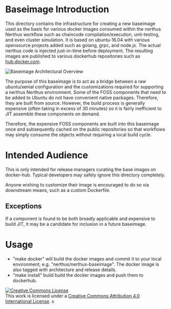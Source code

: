 # Baseimage Introduction
This directory contains the infrastructure for creating a new baseimage used as the basis for various docker images consumed within the nerthus Nerthus workflow such as chaincode compilation/execution, unit-testing, and even cluster simulation. It is based on ubuntu-16.04 with various opensource projects added such as golang, grpc, and node.js. The actual nerthus code is injected just-in-time before deployment.  The resulting images are published to various dockerhub repositories such as [hub.docker.com](https://hub.docker.com/r/nerthus/nerthus-baseimage/).

![Baseimage Architectural Overview](./images/packer-overview.png)

The purpose of this baseimage is to act as a bridge between a raw ubuntu/xenial configuration and the customizations required for supporting a nerthus Nerthus environment.  Some of the FOSS components that need to be added to Ubuntu do not have convenient native packages.  Therefore, they are built from source.  However, the build process is generally expensive (often taking in excess of 30 minutes) so it is fairly inefficient to JIT assemble these components on demand.

Therefore, the expensive FOSS components are built into this baseimage once and subsequently cached on the public repositories so that workflows may simply consume the objects without requiring a local build cycle.

# Intended Audience
This is only intended for release managers curating the base images on docker-hub.  Typical developers may safely ignore this directory completely.

Anyone wishing to customize their image is encouraged to do so via downstream means, such as a custom Dockerfile.

## Exceptions

If a component is found to be both broadly applicable and expensive to build JIT, it may be a candidate for inclusion in a future baseimage.

# Usage

* "make docker" will build the docker images and commit it to your local environment; e.g. "nerthus/nerthus-baseimage". The docker image is also tagged with architecture and release details.
* "make install" build build the docker images and push them to dockerhub.

<a rel="license" href="http://creativecommons.org/licenses/by/4.0/"><img alt="Creative Commons License" style="border-width:0" src="https://i.creativecommons.org/l/by/4.0/88x31.png" /></a><br />This work is licensed under a <a rel="license" href="http://creativecommons.org/licenses/by/4.0/">Creative Commons Attribution 4.0 International License</a>.
s
